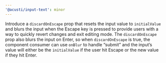 ```yaml
---
'@acusti/input-text': minor
---
```


Introduce a `discardOnEscape` prop that resets the input value to
`initialValue` and blurs the input when the Escape key is pressed to
provide users with a way to quickly revert changes and exit editing mode.
The `discardOnEscape` prop also blurs the input on Enter, so when
`discardOnEscape` is true, the component consumer can use `onBlur` to
handle “submit” and the input’s value will either be the `initialValue` if
the user hit Escape or the new value if they hit Enter.
